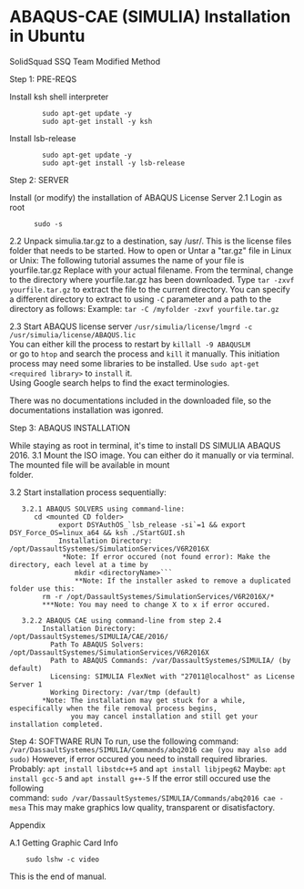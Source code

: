 # ABAQUS-CAE (SIMULIA) Installation in Ubuntu
SolidSquad SSQ Team Modified Method

Step 1: PRE-REQS

Install ksh shell interpreter

```
        sudo apt-get update -y
        sudo apt-get install -y ksh
```
Install lsb-release
```
        sudo apt-get update -y
        sudo apt-get install -y lsb-release
```
Step 2: SERVER

Install (or modify) the installation of ABAQUS License Server
  2.1 Login as root
  ```
        sudo -s
  ```
  2.2 Unpack simulia.tar.gz to a destination, say /usr/. This is the license files folder that needs to be started.
  	How to open or Untar a "tar.gz" file in Linux or Unix:
	  The following tutorial assumes the name of your file is yourfile.tar.gz Replace with your actual filename.
	  From the terminal, change to the directory where yourfile.tar.gz has been downloaded.
	  Type ```tar -zxvf yourfile.tar.gz``` to extract the file to the current directory.
	  You can specify a different directory to extract to using ```-C``` parameter and a path to the directory as follows:
	  Example: ```tar -C /myfolder -zxvf yourfile.tar.gz```
  
  2.3 Start ABAQUS license server
          ```/usr/simulia/license/lmgrd -c /usr/simulia/license/ABAQUS.lic```	
    You can either kill the process to restart by
    	```killall -9 ABAQUSLM```    
    or go to ```htop``` and search the process and ```kill``` it manually.
    This initiation process may need some libraries to be installed. Use ```sudo apt-get <required library>``` to ```install``` it.       
    Using Google search helps to find the exact terminologies.
  
  There was no documentations included in the downloaded file, so the documentations installation was igonred.
  
  Step 3: ABAQUS INSTALLATION
  
  While staying as root in terminal, it's time to install DS SIMULIA ABAQUS 2016.
  3.1 Mount the ISO image. You can either do it manually or via terminal. The mounted file will be available in mount         
      folder.
  
  3.2 Start installation process sequentially:
  
       3.2.1 ABAQUS SOLVERS using command-line:          
	      cd <mounted CD folder>
	            export DSYAuthOS_`lsb_release -si`=1 && export DSY_Force_OS=linux_a64 && ksh ./StartGUI.sh     
	            Installation Directory: /opt/DassaultSystemes/SimulationServices/V6R2016X
	             *Note: If error occured (not found error): Make the directory, each level at a time by 
                    mkdir <directoryName>```
              	    **Note: If the installer asked to remove a duplicated folder use this:      
			rm -r /opt/DassaultSystemes/SimulationServices/V6R2016X/*
		    ***Note: You may need to change X to x if error occured.
			
       3.2.2 ABAQUS CAE using command-line from step 2.4
            Installation Directory: /opt/DassaultSystemes/SIMULIA/CAE/2016/
	          Path To ABAQUS Solvers: /opt/DassaultSystemes/SimulationServices/V6R2016X
	          Path to ABAQUS Commands: /var/DassaultSystemes/SIMULIA/ (by default)
	          Licensing: SIMULIA FlexNet with "27011@localhost" as License Server 1
	          Working Directory: /var/tmp (default)
            *Note: The installation may get stuck for a while, especifically when the file removal process begins, 
                   you may cancel installation and still get your installation completed.
               
  Step 4: SOFTWARE RUN
      To run, use the following command:
	      ```/var/DassaultSystemes/SIMULIA/Commands/abq2016 cae (you may also add sudo)```
      However, if error occured you need to install required libraries. 
      Probably: ```apt install libstdc++5``` and ```apt install libjpeg62``` 
      Maybe: ```apt install gcc-5``` and ```apt install g++-5```
      If the error still occured use the following      
      command:
          ```sudo /var/DassaultSystemes/SIMULIA/Commands/abq2016 cae -mesa```
      This may make graphics low quality, transparent or disatisfactory.
      
 Appendix
 
  A.1 Getting Graphic Card Info
  
      	sudo lshw -c video
    
This is the end of manual.
